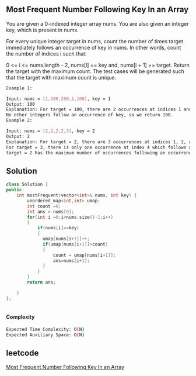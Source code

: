 ## Most Frequent Number Following Key In an Array

You are given a 0-indexed integer array nums. You are also given an integer key, which is present in nums.

For every unique integer target in nums, count the number of times target immediately follows an occurrence of key in nums. In other words, count the number of indices i such that:

0 <= i <= nums.length - 2,
nums[i] == key and,
nums[i + 1] == target.
Return the target with the maximum count. The test cases will be generated such that the target with maximum count is unique.
```bash 
Example 1:

Input: nums = [1,100,200,1,100], key = 1
Output: 100
Explanation: For target = 100, there are 2 occurrences at indices 1 and 4 which follow an occurrence of key.
No other integers follow an occurrence of key, so we return 100.
Example 2:

Input: nums = [2,2,2,2,3], key = 2
Output: 2
Explanation: For target = 2, there are 3 occurrences at indices 1, 2, and 3 which follow an occurrence of key.
For target = 3, there is only one occurrence at index 4 which follows an occurrence of key.
target = 2 has the maximum number of occurrences following an occurrence of key, so we return 2.
```

## Solution 

```cpp
class Solution {
public:
    int mostFrequent(vector<int>& nums, int key) {
        unordered_map<int,int> umap;
        int count =0;
        int ans = nums[0];
        for(int i =0;i<nums.size()-1;i++)
        {
            if(nums[i]==key)
            {
              umap[nums[i+1]]++;
              if(umap[nums[i+1]]>count)
              {
                  count = umap[nums[i+1]];
                  ans=nums[i+1];
              }
            }
        }
        return ans;

    }
};
 
```
#### Complexity
```bash
Expected Time Complexity: O(N)
Expected Auxiliary Space: O(N)
```
## leetcode
[Most Frequent Number Following Key In an Array](https://leetcode.com/problems/most-frequent-number-following-key-in-an-array/description/)
